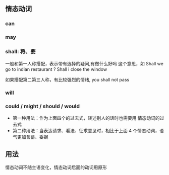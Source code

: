 ## 情态动词

### can

### may

### shall: 将、要

一般和第一人称搭配，表示带有选择的疑问,有做什么好吗 这个意思，如 Shall we go to indian restaurant ? Shall i close the window

如果搭配第二第三人称，有比较强烈的情绪, you shall not pass

### will

### could / might / should / would

- 第一种用法：作为上面四个的过去式，转述别人的话时也需要用 情态动词的过去式
- 第二种用法：当表达请求、看法、征求意见时，相比于上面 4 个情态动词，语气更加含蓄、委婉

## 用法

情态动词不随主语变化，情态动词后面的动词用原形
